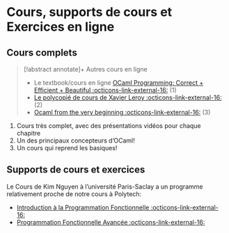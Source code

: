 # Cours, supports de cours et Exercices en ligne

## Cours complets
> [!abstract annotate]+ Autres cours en ligne
> - Le textbook/cours en ligne [OCaml Programming: Correct + Efficient + Beautiful :octicons-link-external-16:](https://cs3110.github.io/textbook/cover.html#) (1)
> - [Le polycopié de cours de Xavier Leroy :octicons-link-external-16:](https://caml.inria.fr/pub/distrib/books/llc.pdf) (2)
> - [Ocaml from the very beginning :octicons-link-external-16:](https://johnwhitington.net/ocamlfromtheverybeginning/index.html) (3)
1. Cours très complet, avec des présentations vidéos pour chaque chapitre
2. Un des principaux concepteurs d’OCaml!
3. Un cours qui reprend les basiques!
## Supports de cours et exercices
Le Cours de Kim Nguyen à l’université Paris-Saclay a un programme relativement proche de notre cours à Polytech: 
- [Introduction à la Programmation Fonctionnelle :octicons-link-external-16:](https://usr.lmf.cnrs.fr/~kn/ipf_en.html)
- [Programmation Fonctionnelle Avancée :octicons-link-external-16:](https://usr.lmf.cnrs.fr/~kn/pfa_en.html)
